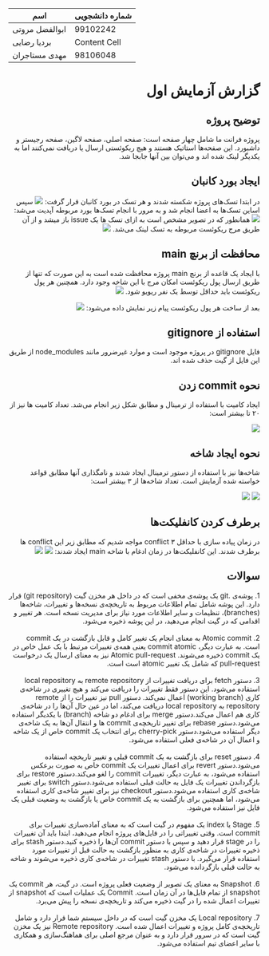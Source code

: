 
| اسم  | شماره دانشجویی |
| ------------- | ------------- |
| ابوالفضل مروتی  | 99102242  |
| بردیا رضایی | Content Cell  |
| مهدی مستاجران  | 98106048  |


<div dir="rtl">
<h1>گزارش آزمایش اول</h1>

<h2>توضیح پروژه</h2>
پروژه فرانت ما شامل چهار صفحه است: صفحه اصلی، صفحه لاگین، صفحه رجیستر و داشبورد. این صفحه‌ها استاتیک هستند و هیچ ریکوئستی ارسال یا دریافت نمی‌کنند اما به یکدیگر لینک شده اند و می‌توان بین آنها جابجا شد.
<h2>ایجاد بورد کانبان</h2>
<span>در ابتدا تسک‌های پروژه شکسته شدند و هر تسک در بورد کانبان قرار گرفت: </span>
<img src="./src/assets/report1.png" />
سپس اساین تسک‌ها به اعضا انجام شد و به مرور با انجام تسک‌ها بورد مربوطه آپدیت می‌شد:
<img src="./src/assets/report2.png" />
همانطور که در تصویر مشخص است به ازای تسک ها یک issue باز میشد و از آن طریق مرج ریکوئست مربوطه به تسک لینک می‌شد.
<img src="./src/assets/report3.png" />

<h2>
محافظت از برنچ main
</h2>
با ایجاد یک قاعده از برنچ main پروژه محافظت شده است به این صورت که تنها از طریق ارسال پول ریکوئست امکان مرج با این شاخه وجود دارد. همچنین هر پول ریکوئست باید حداقل توسط یک نفر ریویو شود.
<img src="./src/assets/report4.png" />

بعد از ساخت هر پول ریکوئست پیام زیر نمایش داده می‌شود:
<img src="./src/assets/report5.png" />

<h2>
استفاده از gitignore
</h2>
فایل gitignore در پروژه موجود است و موارد غیرضرور مانند node_modules از طریق این فایل از گیت حذف شده اند.

<h2>
نحوه commit زدن
</h2>

ایجاد کامیت با استفاده از ترمینال و مطابق شکل زیر انجام می‌شد. تعداد کامیت ها نیز از ۲۰ تا بیشتر است:

<img src="./src/assets/report6.png" />

<h2>
نحوه ایجاد شاخه
</h2>

شاخه‌ها نیز با استفاده از دستور ترمینال  ایجاد شدند و نامگذاری آنها مطابق قواعد خواسته شده آزمایش است. تعداد شاخه‌ها از ۳ بیشتر است:

<img src="./src/assets/report7.png" />
<img src="./src/assets/report8.png" />

<h2>
برطرف کردن کانفلیکت‌ها
</h2>
در زمان پیاده سازی با حداقل ۳ conflict مواجه شدیم که مطابق زیر این conflict ها برطرف شدند. این کانفلیکت‌ها در زمان ادغام با شاخه main ایجاد شدند:

<img src="./src/assets/report9.png" />
<img src="./src/assets/report10.png" />

<h2>
سوالات
</h2>
1.	پوشه‌ی .git یک پوشه‌ی مخفی است که در داخل هر مخزن گیت (git repository) قرار دارد. این پوشه شامل تمام اطلاعات مربوط به تاریخچه‌ی نسخه‌ها و تغییرات، شاخه‌ها (branches)، تنظیمات و سایر اطلاعات مورد نیاز برای مدیریت نسخه است. هر تغییر و اقدامی که در گیت انجام می‌دهید، در این پوشه ذخیره می‌شود.
<br/>
<br/>
2.	Atomic commit به معنای انجام یک تغییر کامل و قابل بازگشت در یک commit است. به عبارت دیگر، commit atomic یعنی همه‌ی تغییرات مرتبط با یک عمل خاص در یک commit ذخیره می‌شوند. Atomic pull-request نیز به معنای ارسال یک درخواست pull-request که شامل یک تغییر atomic است است.
<br/>
<br/>
3.	دستور fetch برای دریافت تغییرات از remote repository به local repository استفاده می‌شود. این دستور فقط تغییرات را دریافت می‌کند و هیچ تغییری در شاخه‌ی کاری (working branch) اعمال نمی‌کند. 
دستور pull نیز تغییرات را از remote repository به local repository دریافت می‌کند، اما در عین حال آن‌ها را در شاخه‌ی کاری هم اعمال می‌کند.دستور merge برای ادغام دو شاخه (branch) با یکدیگر استفاده می‌شود.دستور rebase برای تغییر تاریخچه‌ی commit ها و انتقال آن‌ها به یک شاخه‌ی دیگر استفاده می‌شود.دستور cherry-pick برای انتخاب یک commit خاص از یک شاخه و اعمال آن در شاخه‌ی فعلی استفاده می‌شود.
<br/>
<br/>
4.	دستور reset برای بازگشت به یک commit قبلی و تغییر تاریخچه استفاده می‌شود.دستور revert برای اعمال تغییرات یک commit خاص به صورت برعکس استفاده می‌شود، به عبارت دیگر، تغییرات commit را لغو می‌کند.دستور restore برای بازگرداندن تغییرات یک فایل به حالت قبلی استفاده می‌شود.دستور switch برای تغییر شاخه‌ی کاری استفاده می‌شود.دستور checkout نیز برای تغییر شاخه‌ی کاری استفاده می‌شود، اما همچنین برای بازگشت به یک commit خاص یا بازگشت به وضعیت قبلی یک فایل نیز استفاده می‌شود.
<br/>
<br/>
5.	Stage یا index یک مفهوم در گیت است که به معنای آماده‌سازی تغییرات برای commit است. وقتی تغییراتی را در فایل‌های پروژه انجام می‌دهید، ابتدا باید آن تغییرات را در stage قرار دهید و سپس با دستور commit آن‌ها را ذخیره کنید.دستور stash برای ذخیره تغییرات در شاخه‌ی کاری به منظور بازگشت به حالت قبل از تغییرات مورد استفاده قرار می‌گیرد. با دستور stash تغییرات در شاخه‌ی کاری ذخیره می‌شوند و شاخه به حالت قبلی بازگردانده می‌شود.
<br/>
<br/>
6.	 Snapshot به معنای یک تصویر از وضعیت فعلی پروژه است. در گیت، هر commit یک snapshot از تمام فایل‌ها در آن زمان است. Commit یک عملیات است که snapshot از تغییرات اعمال شده را در گیت ذخیره می‌کند و تاریخچه‌ی نسخه را پیش می‌برد.
<br/>
<br/>
7.	Local repository یک مخزن گیت است که در داخل سیستم شما قرار دارد و شامل تاریخچه‌ی کامل پروژه و تغییرات اعمال شده است. Remote repository نیز یک مخزن گیت است که در سرور قرار دارد و به عنوان مرجع اصلی برای هماهنگ‌سازی و همکاری با سایر اعضای تیم استفاده می‌شود.

</div>

